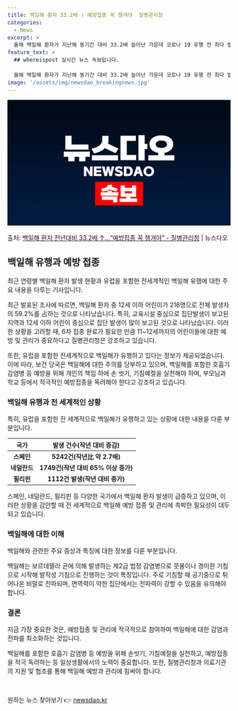 ```yaml
---
title: 백일해 환자 33.2배 ↑ 예방접종 꼭 챙겨야  질병관리청
categories:
  - News
excerpt: >
  올해 백일해 환자가 지난해 동기간 대비 33.2배 늘어난 가운데 코로나 19 유행 전 최다 발생했던 2018…
feature_text: >
  ## whereispost 실시간 뉴스 속보입니다.

  올해 백일해 환자가 지난해 동기간 대비 33.2배 늘어난 가운데 코로나 19 유행 전 최다 발생했던 2018…
image: '/assets/img/newsdao_breakingnews.jpg'
---
```


![뉴스다오 속보](/assets/img/newsdao_breakingnews.jpg)

<p>출처: <a href="https://newsdao.kr/3679" rel="dofollow">백일해 환자 전년대비 33.2배 ↑…“예방접종 꼭 챙겨야” - 질병관리청</a> | 뉴스다오</p>

<h2 data-ke-size="size26">백일해 유행과 예방 접종</h2>
최근 연령별 백일해 환자 발생 현황과 유럽을 포함한 전세계적인 백일해 유행에 대한 주요 내용을 다루는 기사입니다.

<p data-ke-size="size16">최근 발표된 조사에 따르면, 백일해 환자 중 12세 이하 어린이가 216명으로 전체 발생자의 59.2%를 占하는 것으로 나타났습니다. 특히, 교육시설 중심으로 집단발생이 보고된 지역과 12세 이하 어린이 중심으로 집단 발생이 많이 보고된 것으로 나타났습니다. 이러한 상황을 고려할 때, 6차 접종 완료가 필요한 만큼 11~12세까지의 어린이들에 대한 예방 및 관리가 중요하다고 질병관리청은 강조하고 있습니다.</p>

<p data-ke-size="size16">또한, 유럽을 포함한 전세계적으로 백일해가 유행하고 있다는 정보가 제공되었습니다. 이에 따라, 보건 당국은 백일해에 대한 주의를 당부하고 있으며, 백일해를 포함한 호흡기 감염병 등 예방을 위해 개인의 책임 하에 손 씻기, 기침예절을 실천해야 하며, 부모님과 학교 등에서 적극적인 예방접종을 독려해야 한다고 강조하고 있습니다.</p>

<h3 data-ke-size="size24">백일해 유행과 전 세계적인 상황</h3>
특히, 유럽을 포함한 전 세계적으로 백일해가 유행하고 있는 상황에 대한 내용을 다룬 부분입니다.

<table>
	<thead>
		<tr>
			<th>국가</th>
			<th>발생 건수(작년 대비 증감)</th>
		</tr>
	</thead>
	<tbody>
		<tr>
			<td style="text-align: center; height: 17px;"><b>스페인</b></td>
			<td style="text-align: center; height: 17px;"><b>5242건(작년比 약 2.7배)</b></td>
		</tr>
		<tr>
			<td style="text-align: center; height: 17px;"><b>네덜란드</b></td>
			<td style="text-align: center; height: 17px;"><b>1749건(작년 대비 65% 이상 증가)</b></td>
		</tr>
		<tr>
			<td style="text-align: center; height: 17px;"><b>필리핀</b></td>
			<td style="text-align: center; height: 17px;"><b>1112건 발생(작년 대비 증가)</b></td>
		</tr>
	</tbody>
</table>

<p data-ke-size="size16">스페인, 네덜란드, 필리핀 등 다양한 국가에서 백일해 환자 발생이 급증하고 있으며, 이러한 상황을 감안할 때 전 세계적으로 백일해 예방 접종 및 관리에 촉박한 필요성이 대두되고 있습니다.</p>

<h3 data-ke-size="size24">백일해에 대한 이해</h3>
백일해와 관련한 주요 증상과 특징에 대한 정보를 다룬 부분입니다.

<p data-ke-size="size16">백일해는 보르데텔라 균에 의해 발생하는 제2급 법정 감염병으로 콧물이나 경미한 기침으로 시작해 발작성 기침으로 진행하는 것이 특징입니다. 주로 기침할 때 공기중으로 튀어나온 비말로 전파되며, 면역력이 약한 집단에서는 전파력이 강할 수 있음을 유의해야 합니다.</p>
<h3 data-ke-size="size24">결론</h3>
지금 가장 중요한 것은, 예방접종 및 관리에 적극적으로 참여하여 백일해에 대한 감염과 전파를 최소화하는 것입니다.

<p data-ke-size="size16">백일해를 포함한 호흡기 감염병 등 예방을 위해 손씻기, 기침예절을 실천하고, 예방접종을 적극 독려하는 등 일상생활에서의 노력이 중요합니다. 또한, 질병관리청과 의료기관의 지원 및 협조를 통해 백일해 예방과 관리에 힘써야 합니다.</p>

<p data-ke-size="size16">&nbsp;</p> 

원하는 뉴스 찾아보기 👉 <a href="https://newsdao.kr" rel="dofollow">newsdao.kr</a>


